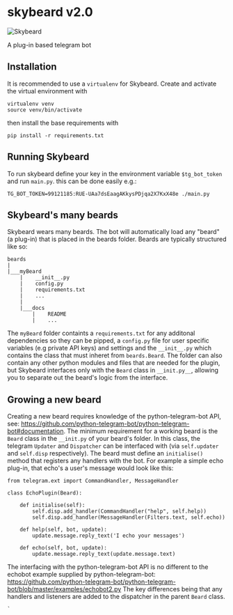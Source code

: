 # skybeard v2.0

![Skybeard](http://i.imgur.com/fb2r696.jpg)

A plug-in based telegram bot

## Installation
It is recommended to use a `virtualenv` for Skybeard. Create and activate the virtual environment with
```
virtualenv venv
source venv/bin/activate
```
then install the base requirements with
```
pip install -r requirements.txt
```

## Running Skybeard

To run skybeard define your key in the environment variable `$tg_bot_token` and run `main.py`. this can be done easily e.g.:

    TG_BOT_TOKEN=99121185:RUE-UAa7dsEaagAKkysPDjqa2X7KxX48e ./main.py

## Skybeard's many beards
Skybeard wears many beards. The bot will automatically load any "beard" (a plug-in) that is placed in the beards folder. Beards are typically structured like so:

```
beards
|
|___myBeard
    |    __init__.py
    |    config.py
    |    requirements.txt
    |    ...
    |
    |___docs
        |    README
        |    ...
```
The `myBeard` folder containts a `requirements.txt` for any additonal dependencies so they can be pipped, a `config.py` file for user specific variables (e.g private API keys) and settings and the `__init__.py` which contains the class that must inheret from `beards.Beard`.
The folder can also contain any other python modules and files that are needed for the plugin, but Skybeard interfaces only with the `Beard` class in `__init.py__`, allowing you to separate out the beard's logic from the interface.

## Growing a new beard
Creating a new beard requires knowledge of the python-telegram-bot API, see: https://github.com/python-telegram-bot/python-telegram-bot#documentation.
The minimum requirement for a working beard is the `Beard` class in the `__init.py` of your beard's folder. In this class, the telegram `Updater` and `Dispatcher` can be interfaced with (via `self.updater` and `self.disp` respectively). The beard must define an `initialise()` method that registers any handlers with the bot. 
For example a simple echo plug-in, that echo's a user's message would look like this:
```
from telegram.ext import CommandHandler, MessageHandler

class EchoPlugin(Beard):
    
    def initialise(self):
        self.disp.add_handler(CommandHandler("help", self.help))
        self.disp.add_handler(MessageHandler(Filters.text, self.echo))

    def help(self, bot, update):
        update.message.reply_text('I echo your messages')

    def echo(self, bot, update):
        update.message.reply_text(update.message.text)
```
The interfacing with the python-telegram-bot API is no different to the echobot example supplied by python-telegram-bot:
https://github.com/python-telegram-bot/python-telegram-bot/blob/master/examples/echobot2.py
The key differences being that any handlers and listeners are added to the dispatcher in the parent `Beard` class.

    `

